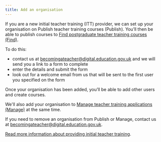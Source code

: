 ```yaml
---
title: Add an organisation
---
```


If you are a new initial teacher training (ITT) provider, we can set up your organisation on Publish teacher training courses (Publish). You’ll then be able to publish courses to [Find postgraduate teacher training courses (Find)](https://www.find-postgraduate-teacher-training.service.gov.uk/).

To do this:

- contact us at becomingateacher@digital.education.gov.uk and we will send you a link to a form to complete
- enter the details and submit the form
- look out for a welcome email from us that will be sent to the first user you specified on the form

Once your organisation has been added, you’ll be able to add other users and create courses.

We'll also add your organisation to [Manage teacher training applications (Manage)](https://www.apply-for-teacher-training.service.gov.uk/provider/sign-in) at the same time.

If you need to remove an organisation from Publish or Manage, contact us at becomingateacher@digital.education.gov.uk.

[Read more information about providing initial teacher training](https://www.gov.uk/education/initial-teacher-training-itt).
